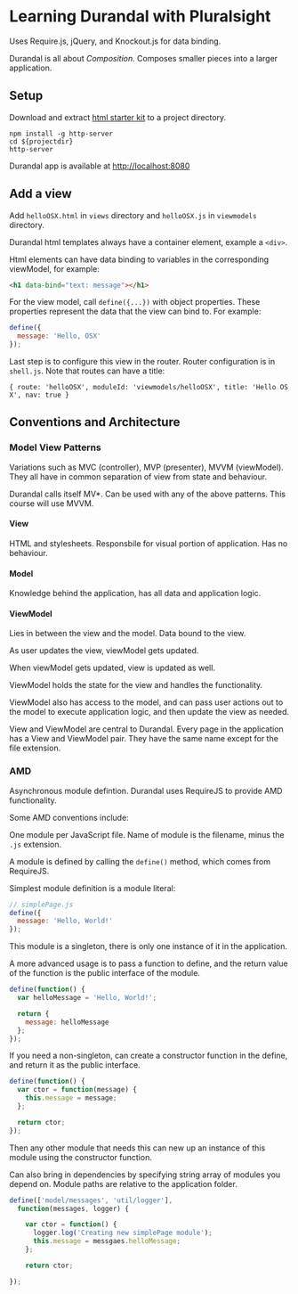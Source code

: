 # Learning Durandal with Pluralsight

Uses Require.js, jQuery, and Knockout.js for data binding.

Durandal is all about _Composition_. Composes smaller pieces into a larger application.

## Setup

Download and extract [html starter kit](durandaljs.com/downloads.html) to a project directory.

```
npm install -g http-server
cd ${projectdir}
http-server
```

Durandal app is available at [http://localhost:8080](http://localhost:8080)

## Add a view

Add `helloOSX.html` in `views` directory and `helloOSX.js` in `viewmodels` directory.

Durandal html templates always have a container element, example a `<div>`.

Html elements can have data binding to variables in the corresponding viewModel, for example:

```html
<h1 data-bind="text: message"></h1>
```

For the view model, call `define({...})` with object properties.
These properties represent the data that the view can bind to. For example:

```javascript
define({
  message: 'Hello, OSX'
});
```

Last step is to configure this view in the router. Router configuration is in `shell.js`.
Note that routes can have a title:

```
{ route: 'helloOSX', moduleId: 'viewmodels/helloOSX', title: 'Hello OS X', nav: true }
```

## Conventions and Architecture

### Model View Patterns

Variations such as MVC (controller), MVP (presenter), MVVM (viewModel).
They all have in common separation of view from state and behaviour.

Durandal calls itself MV*. Can be used with any of the above patterns. This course will use MVVM.

#### View

HTML and stylesheets. Responsbile for visual portion of application. Has no behaviour.

#### Model

Knowledge behind the application, has all data and application logic.

#### ViewModel

Lies in between the view and the model. Data bound to the view.

As user updates the view, viewModel gets updated.

When viewModel gets updated, view is updated as well.

ViewModel holds the state for the view and handles the functionality.

ViewModel also has access to the model, and can pass user actions out to the model to execute application logic,
and then update the view as needed.

View and ViewModel are central to Durandal. Every page in the application has a View and ViewModel pair.
They have the same name except for the file extension.

### AMD

Asynchronous module defintion. Durandal uses RequireJS to provide AMD functionality.

Some AMD conventions include:

One module per JavaScript file. Name of module is the filename, minus the `.js` extension.

A module is defined by calling the `define()` method, which comes from RequireJS.

Simplest module definition is a module literal:

```javascript
// simplePage.js
define({
  message: 'Hello, World!'
});
```

This module is a singleton, there is only one instance of it in the application.

A more advanced usage is to pass a function to define, and the return value of the function
is the public interface of the module.

```javascript
define(function() {
  var helloMessage = 'Hello, World!';

  return {
    message: helloMessage
  };
});
```

If you need a non-singleton, can create a constructor function in the define, and return it as the public interface.

```javascript
define(function() {
  var ctor = function(message) {
    this.message = message;
  };

  return ctor;
});
```

Then any other module that needs this can new up an instance of this module using the constructor function.

Can also bring in dependencies by specifying string array of modules you depend on.
Module paths are relative to the application folder.

```javascript
define(['model/messages', 'util/logger'],
  function(messages, logger) {

    var ctor = function() {
      logger.log('Creating new simplePage module');
      this.message = messgaes.helloMessage;
    };

    return ctor;

});
```
